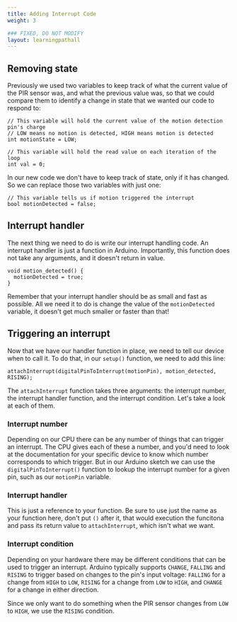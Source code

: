 ```yaml
---
title: Adding Interrupt Code
weight: 3

### FIXED, DO NOT MODIFY
layout: learningpathall
---
```


## Removing state
Previously we used two variables to keep track of what the current value of the PIR sensor was, and what the previous value was, so that we could compare them to identify a change in state that we wanted our code to respond to:

```arduino {linenos=table,linenostart=12}
// This variable will hold the current value of the motion detection pin's charge
// LOW means no motion is detected, HIGH means motion is detected
int motionState = LOW;

// This variable will hold the read value on each iteration of the loop
int val = 0;
```

In our new code we don't have to keep track of state, only if it has changed. So we can replace those two variables with just one:
```arduino {linenos=table,linenostart=12}
// This variable tells us if motion triggered the interrupt
bool motionDetected = false;
```

## Interrupt handler
The next thing we need to do is write our interrupt handling code. An interrupt handler is just a function in Arduino. Importantly, this function does not take any arguments, and it doesn't return in value.

```arduino
void motion_detected() {
  motionDetected = true;
}
```

Remember that your interrupt handler should be as small and fast as possible. All we need it to do is change the value of the `motionDetected` variable, it doesn't get much smaller or faster than that!

## Triggering an interrupt
Now that we have our handler function in place, we need to tell our device when to call it. To do that, in our `setup()` function, we need to add this line:

```arduino
attachInterrupt(digitalPinToInterrupt(motionPin), motion_detected, RISING);
```

The `attachInterrupt` function takes three arguments: the interrupt number, the interrupt handler function, and the interrupt condition. Let's take a look at each of them.

### Interrupt number
Depending on our CPU there can be any number of things that can trigger an interrupt. The CPU gives each of these a number, and you'd need to look at the documentation for your specific device to know which number corresponds to which trigger. But in our Arduino sketch we can use the `digitalPinToInterrupt()` function to lookup the interrupt number for a given pin, such as our `motionPin` variable.

### Interrupt handler
This is just a reference to your function. Be sure to use just the name as your function here, don't put `()` after it, that would execution the funcitona and pass its return value to `attachInterrupt`, which isn't what we want.

### Interrupt condition
Depending on your hardware there may be different conditions that can be used to trigger an interrupt. Arduino typically supports `CHANGE`, `FALLING` and `RISING` to trigger based on changes to the pin's input voltage: `FALLING` for a change from `HIGH` to `LOW`, `RISING` for a change from `LOW` to `HIGH`, and `CHANGE` for a change in either direction. 

Since we only want to do something when the PIR sensor changes from  `LOW` to `HIGH`, we use the `RISING` condition.